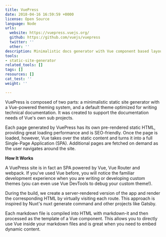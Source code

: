 ```yaml
---
title: VuePress
date: 2018-04-16 16:59:59 +0000
license: Open Source
language: Node
urls:
  website: https://vuepress.vuejs.org/
  github: https://github.com/vuejs/vuepress
  twitter: ''
  other: ''
description: Minimalistic docs generator with Vue component based layout system
tools:
- static-site-generator
related_tools: []
tags: []
resources: []
cat_test: ''
weight: ''

---
```

VuePress is composed of two parts: a minimalistic static site generator with a Vue-powered theming system, and a default theme optimized for writing technical documentation. It was created to support the documentation needs of Vue's own sub projects.

Each page generated by VuePress has its own pre-rendered static HTML, providing great loading performance and is SEO-friendly. Once the page is loaded, however, Vue takes over the static content and turns it into a full Single-Page Application (SPA). Additional pages are fetched on demand as the user navigates around the site.

**How It Works**

A VuePress site is in fact an SPA powered by Vue, Vue Router and webpack. If you've used Vue before, you will notice the familiar development experience when you are writing or developing custom themes (you can even use Vue DevTools to debug your custom theme!).

During the build, we create a server-rendered version of the app and render the corresponding HTML by virtually visiting each route. This approach is inspired by Nuxt's nuxt generate command and other projects like Gatsby.

Each markdown file is compiled into HTML with markdown-it and then processed as the template of a Vue component. This allows you to directly use Vue inside your markdown files and is great when you need to embed dynamic content.